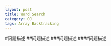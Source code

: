 ```yaml
---
layout: post
title: Word Search
category: OJ
tags: Array Backtracking
---
```

#问题描述
##问题描述
###问题描述
####问题描述